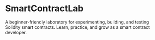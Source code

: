 # SmartContractLab
A beginner-friendly laboratory for experimenting, building, and testing Solidity smart contracts. Learn, practice, and grow as a smart contract developer.
